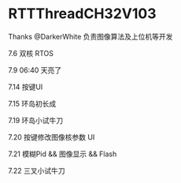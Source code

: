 # RTTThreadCH32V103

Thanks @DarkerWhite 负责图像算法及上位机等开发

7.6 双核 RTOS

7.9  06:40 天亮了

7.14 按键UI

7.15 环岛初长成

7.19 环岛小试牛刀

7.20 按键修改图像核参数 UI

7.21 模糊Pid && 图像显示 && Flash

7.22 三叉小试牛刀

